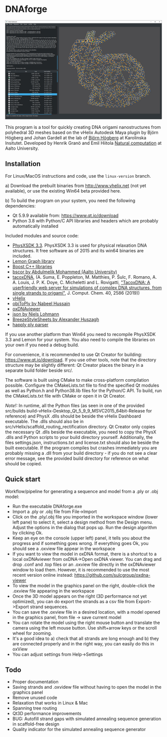 # DNAforge

![Dashboard view](doc/dashboard.jpg)

This program is a tool for quickly creating DNA origami nanostructures from polyhedral 3D meshes based on the vHelix Autodesk Maya plugin by Björn Högberg and Johan Gardell at the lab of [Björn Högberg](http://www.hogberglab.net/) at Karolinska Insitutet.
Developed by Henrik Granö and Emil Hiitola [Natural computation](https://research.cs.aalto.fi/nc/) at Aalto University.

## Installation

For Linux/MacOS instructions and code, use the `linux-version` branch.

a) Download the prebuilt binaries from http://www.vhelix.net (not yet available), or use the existing Win64 beta provided here.

b) To build the program on your system, you need the following dependencies:

- Qt 5.9.9 available from: https://www.qt.io/download
- Python 3.8 with Python/C API libraries and headers which are probably automatically installed

Included modules and source code:
- [PhysXSDK 3.3](https://github.com/yangzhengxing/PhysX-3.3). PhysXSDK 3.3 is used for physical relaxation DNA structures. It free software as of 2015 and its win64 binaries are included.
- [Lemon Graph library](https://lemon.cs.elte.hu/trac/lemon)
- [Boost C++ libraries](https://www.boost.org/)
- [bscor by Abdulmelik Mohammed (Aalto University)](https://github.com/mohamma1/bscor)
- [tacoxDNA](https://github.com/lorenzo-rovigatti/tacoxDNA),  (A. Suma, E. Poppleton, M. Matthies, P. Šulc, F. Romano, A. A. Louis, J. P. K. Doye, C. Micheletti and L. Rovigatti, ["TacoxDNA: A userfriendly web server for simulations of complex DNA structures, from single strands to origami"](https://doi.org/10.1002/jcc.26029), J. Comput. Chem. 40, 2586 (2019))
- [vHelix](http://www.vhelix.net)
- [objToPly by Nabeel Hussain](https://github.com/nabeel3133/file-converter-.obj-to-.ply)
- [oxDNAviewer](https://github.com/sulcgroup/oxdna-viewer)
- [json by Niels Lohmann](https://github.com/nlohmann/json)
- [BreezeStyleSheets by Alexander Huszagh](https://github.com/Alexhuszagh/BreezeStyleSheets)
- [happly ply parser](https://github.com/nmwsharp/happly)

If you use another platform than Win64 you need to recompile PhysXSDK 3.3 and Lemon for your system. You also need to compile the libraries on your own if you need a debug build.

For convenience, it is recommended to use Qt Creator for building: https://www.qt.io/download. If you use other tools, note that the directory structure may be slightly different: Qt Creator places the binary in a separate build folder beside src/.

The software is built using CMake to make cross-platform compilation possible. Configure the CMakeLists.txt file to find the specified Qt modules as well as Python.h and Python38.lib files for the Python/C API. To build, run the CMakeLists.txt file with CMake or open it in Qt Creator.

*Note!:* In runtime, all the Python files (as seen in one of the provided src/builds build-vHelix-Desktop_Qt_5_9_9_MSVC2015_64bit-Release for reference) and PhysX .dlls should be beside the vHelix Dashboard executable. The .dlls should also be in src/vHelix/scaffold_routing_rectification directory. 
Qt Creator only copies the necessary Qt .dlls beside the executable, you need to copy the PhysX .dlls and Python scripts to your build directory yourself. Additionally, the files settings.json, instructions.txt and license.txt should also be beside the built executable. If the program compiles but crashes immediately you are probably missing a .dll from your build directory - if you do not see
 a clear error message, see the provided build directory for reference on what should be copied.

## Quick start

Workflow/pipeline for generating a sequence and model from a .ply or .obj model:

- Run the executable DNAforge.exe
- Import a .ply or .obj file from File->Import
- Click on the .ply/.obj file you imported in the workspace window (lower left pane) to select it, select a design method from the Design menu. Adjust the options in the dialog that pops up. Run the design algorithm by clicking Ok.
- Keep an eye on the console (upper left) panel, it tells you about the progress and if something goes wrong. If everything goes Ok, you should see a .oxview file appear in the workspace
- If you want to view the model in oxDNA format, there is a shortcut to a local oxDNAviewer from oxDNA->Open oxDNA viewer. You can drag and drop .conf and .top files or an .oxview file directly in the oxDNAviewer window to load them. However, it is recommended to use the most recent version online instead: https://github.com/sulcgroup/oxdna-viewer
- To view the model in the graphics panel on the right, double-click the .oxview file appearing in the workspace
- Once the 3D model appears on the right (3D performance not yet optimized), you can do export the strands as a csv file from Export->Export strand sequences.
- You can save the .oxview file in a desired location, with a model opened in the graphics panel, from file -> save current model
- You can rotate the model using the right mouse button and translate the camera using the left mouse button. Use shift+arrow keys or the scroll wheel for zooming.
- It's a good idea to a) check that all strands are long enough and b) they are connected properly and in the right way, you can easily do this in oxView
- You can adjust settings from Help->Settings

## Todo

- Proper documentation
- Saving strands and .oxvidew file without having to open the model in the graphics panel
- Remove unused code
- Relaxation that works in Linux & Mac
- Spanning tree routing
- Qt3D performance improvements
- BUG: Autofill strand gaps with simulated annealing sequence generation in scaffold-free design
- Quality indicator for the simulated annealing sequence generator